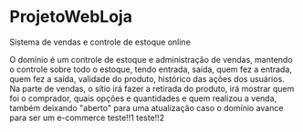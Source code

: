 # ProjetoWebLoja
Sistema de vendas e controle de estoque online

 O domínio é um controle de estoque e administração de vendas, mantendo o controle sobre todo o estoque, tendo entrada, saída, quem fez a entrada, quem fez a saída, validade do produto, histórico das ações dos usuários. Na parte de vendas, o sítio irá fazer a retirada do produto, irá mostrar quem foi o comprador, quais opções e quantidades e quem realizou a venda, também deixando "aberto" para uma atualização caso o domínio avance para ser um e-commerce
teste!!1
teste!!2
